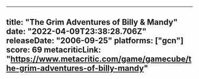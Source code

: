 
---
title: "The Grim Adventures of Billy & Mandy"
date: "2022-04-09T23:38:28.706Z"
releaseDate: "2006-09-25"
platforms: ["gcn"]
score: 69
metacriticLink: "https://www.metacritic.com/game/gamecube/the-grim-adventures-of-billy-mandy"
---
